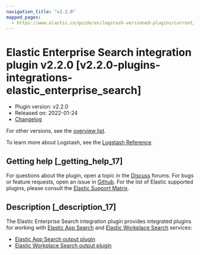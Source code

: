 ```yaml
---
navigation_title: "v2.2.0"
mapped_pages:
  - https://www.elastic.co/guide/en/logstash-versioned-plugins/current/v2.2.0-plugins-integrations-elastic_enterprise_search.html
---
```


# Elastic Enterprise Search integration plugin v2.2.0 [v2.2.0-plugins-integrations-elastic_enterprise_search]

* Plugin version: v2.2.0
* Released on: 2022-01-24
* [Changelog](https://github.com/logstash-plugins/logstash-integration-elastic_enterprise_search/blob/v2.2.0/CHANGELOG.md)

For other versions, see the [overview list](integration-elastic_enterprise_search-index.md).

To learn more about Logstash, see the [Logstash Reference](https://www.elastic.co/guide/en/logstash/current/index.html).

## Getting help [_getting_help_17]

For questions about the plugin, open a topic in the [Discuss](http://discuss.elastic.co) forums. For bugs or feature requests, open an issue in [Github](https://github.com/logstash-plugins/logstash-integration-elastic_enterprise_search). For the list of Elastic supported plugins, please consult the [Elastic Support Matrix](https://www.elastic.co/support/matrix#matrix_logstash_plugins).

## Description [_description_17]

The Elastic Enterprise Search integration plugin provides integrated plugins for working with [Elastic App Search](https://www.elastic.co/app-search) and [Elastic Workplace Search](https://www.elastic.co/workplace-search) services:

* [Elastic App Search output plugin](https://www.elastic.co/guide/en/logstash/current/plugins-outputs-elastic_app_search.html)
* [Elastic Workplace Search output plugin](https://www.elastic.co/guide/en/logstash/current/plugins-outputs-elastic_workplace_search.html)
